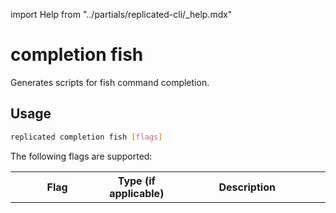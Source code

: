 import Help from "../partials/replicated-cli/_help.mdx"

# completion fish

Generates scripts for fish command completion.

## Usage

```bash
replicated completion fish [flags]
```

The following flags are supported:

<table>
  <tr>
    <th width="30%">Flag</th>
    <th width="20%">Type (if applicable)</th>
    <th width="50%">Description</th>
  </tr>
  <Help/>
</table>
